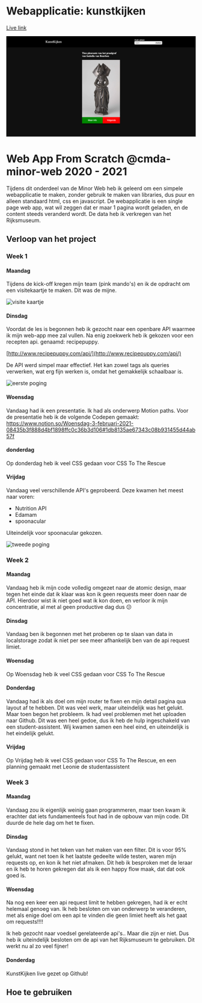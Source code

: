 # Webapplicatie: kunstkijken

[Live link](https://max-hauser.github.io/web-app-from-scratch-2021/kunstkijken/index.html)

![voorblad](https://github.com/max-hauser/web-app-from-scratch-2021/blob/master/kunstkijken/images/voorblad.png)

# Web App From Scratch @cmda-minor-web 2020 - 2021

Tijdens dit onderdeel van de Minor Web heb ik geleerd om een simpele webapplicatie te maken, zonder gebruik te maken van libraries, dus puur en alleen standaard html, css en javascript. De webapplicatie is een single page web app, wat wil zeggen dat er maar 1 pagina wordt geladen, en de content steeds veranderd wordt.
De data heb ik verkregen van het Rijksmuseum.

## Verloop van het project

### Week 1

#### Maandag

Tijdens de kick-off  kregen mijn team (pink mando's) en ik de opdracht om een visitekaartje te maken. Dit was de mijne.

![visite kaartje](https://s3.us-west-2.amazonaws.com/secure.notion-static.com/ed5461bd-0504-459a-a7b7-bef3de220be3/Screenshot_2021-02-01_at_13.24.42.png?X-Amz-Algorithm=AWS4-HMAC-SHA256&X-Amz-Credential=AKIAT73L2G45O3KS52Y5%2F20210218%2Fus-west-2%2Fs3%2Faws4_request&X-Amz-Date=20210218T162011Z&X-Amz-Expires=86400&X-Amz-Signature=dabd141ea476d0545b4d07f5350cd88b1d5712fa3078f411d39abbd655422d3e&X-Amz-SignedHeaders=host&response-content-disposition=filename%20%3D%22Screenshot_2021-02-01_at_13.24.42.png%22)

#### Dinsdag

Voordat de les is begonnen heb ik gezocht naar een openbare API waarmee ik mijn web-app mee zal vullen. Na enig zoekwerk heb ik gekozen voor een recepten api. genaamd: recipepuppy.

[http://www.recipepuppy.com/api/](http://www.recipepuppy.com/api/)

De API werd simpel maar effectief. Het kan zowel tags als queries verwerken, wat erg fijn werken is, omdat het gemakkelijk schaalbaar is.

![eerste poging](https://s3.us-west-2.amazonaws.com/secure.notion-static.com/ce726899-3aa3-4038-842f-b46b1857dc23/screencapture-file-Users-max-Documents-week-1-hello-api-html-2021-02-02-11_33_24.png?X-Amz-Algorithm=AWS4-HMAC-SHA256&X-Amz-Credential=AKIAT73L2G45O3KS52Y5%2F20210218%2Fus-west-2%2Fs3%2Faws4_request&X-Amz-Date=20210218T162232Z&X-Amz-Expires=86400&X-Amz-Signature=620de4753a929299bf6cf201d917de015e50e0b4240c0ffa5bcbba42e78b2d32&X-Amz-SignedHeaders=host&response-content-disposition=filename%20%3D%22screencapture-file-Users-max-Documents-week-1-hello-api-html-2021-02-02-11_33_24.png%22)

#### Woensdag

Vandaag had ik een presentatie. Ik had als onderwerp Motion paths. Voor de presentatie heb ik de volgende Codepen gemaakt:
https://www.notion.so/Woensdag-3-februari-2021-08435b3f888d4bf1898ffc0c36b3d106#1db8135ae67343c08b931455d44ab57f

#### donderdag

Op donderdag heb ik veel CSS gedaan voor CSS To The Rescue

#### Vrijdag

Vandaag veel verschillende API's geprobeerd.
Deze kwamen het meest naar voren:
- Nutrition API
- Edamam
- spoonacular

Uiteindelijk voor spoonacular gekozen.

![tweede poging](https://s3.us-west-2.amazonaws.com/secure.notion-static.com/7166a26b-5ed0-43f1-90b2-c0ad3f34a779/screencapture-max-hauser-github-io-web-app-from-scratch-2021-2021-02-05-11_32_30.png?X-Amz-Algorithm=AWS4-HMAC-SHA256&X-Amz-Credential=AKIAT73L2G45O3KS52Y5%2F20210218%2Fus-west-2%2Fs3%2Faws4_request&X-Amz-Date=20210218T162727Z&X-Amz-Expires=86400&X-Amz-Signature=66c6f7a97129d76afd6d7f24c4da1f8fa083397de50e99ea3eee4933bb8fcc2b&X-Amz-SignedHeaders=host&response-content-disposition=filename%20%3D%22screencapture-max-hauser-github-io-web-app-from-scratch-2021-2021-02-05-11_32_30.png%22)

### Week 2 

#### Maandag
Vandaag heb ik mijn code volledig omgezet naar de atomic design, maar tegen het einde dat ik klaar was kon ik geen requests meer doen naar de API. Hierdoor wist ik niet goed wat ik kon doen, en verloor ik mijn concentratie, al met al geen productive dag dus 😕

#### Dinsdag
Vandaag ben ik begonnen met het proberen op te slaan van data in localstorage zodat ik niet per see meer afhankelijk ben van de api request limiet. 

#### Woensdag
Op Woensdag heb ik veel CSS gedaan voor CSS To The Rescue

#### Donderdag
Vandaag had ik als doel om mijn router te fixen en mijn detail pagina qua layout af te hebben.
Dit was veel werk, maar uiteindelijk was het gelukt. Maar toen begon het probleem. Ik had veel problemen met het uploaden naar Github. Dit was een heel gedoe, dus ik heb de hulp ingeschakeld van een student-assistent. Wij kwamen samen een heel eind, en uiteindelijk is het eindelijk gelukt.

#### Vrijdag
Op Vrijdag heb ik veel CSS gedaan voor CSS To The Rescue, en een planning gemaakt met Leonie de studentassistent

### Week 3 

#### Maandag
Vandaag zou ik eigenlijk weinig gaan programmeren, maar toen kwam ik erachter dat iets fundamenteels fout had in de opbouw van mijn code. Dit duurde de hele dag om het te fixen.

#### Dinsdag
Vandaag stond in het teken van het maken van een filter. Dit is voor 95% gelukt, want net toen ik het laatste gedeelte wilde testen, waren mijn requests op, en kon ik het niet afmaken. Dit heb ik besproken met de leraar en ik heb te horen gekregen dat als ik een happy flow maak, dat dat ook goed is.

#### Woensdag
Na nog een keer een api request limit te hebben gekregen, had ik er echt helemaal genoeg van. Ik heb besloten om van onderwerp te veranderen, met als enige doel om een api te vinden die geen limiet heeft als het gaat om requests!!!!

Ik heb gezocht naar voedsel gerelateerde api's.. Maar die zijn er niet. Dus heb ik uiteindelijk besloten om de api van het Rijksmuseum te gebruiken. Dit werkt nu al zo veel fijner!

#### Donderdag
KunstKijken live gezet op Github!

## Hoe te gebruiken


